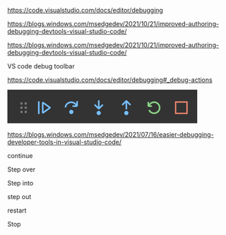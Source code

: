 https://code.visualstudio.com/docs/editor/debugging

https://blogs.windows.com/msedgedev/2021/10/21/improved-authoring-debugging-devtools-visual-studio-code/

https://blogs.windows.com/msedgedev/2021/10/21/improved-authoring-debugging-devtools-visual-studio-code/

VS code debug toolbar

https://code.visualstudio.com/docs/editor/debugging#_debug-actions

![vscode degger](./img/vscode/debug-toolbar.png)

https://blogs.windows.com/msedgedev/2021/07/16/easier-debugging-developer-tools-in-visual-studio-code/

continue

Step over

Step into

step out

restart

Stop